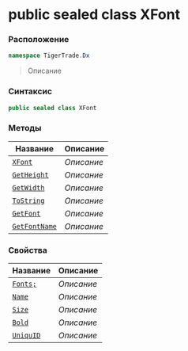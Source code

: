 
# public sealed class XFont
### Расположение
```csharp
namespace TigerTrade.Dx
```



> Описание

### Синтаксис
```csharp
public sealed class XFont
```


### Методы
| Название | Описание |
| --- | --- |
| [`XFont`](./XFont.cs/Методы/XFont.md) | *Описание* |
| [`GetHeight`](./XFont.cs/Методы/GetHeight.md) | *Описание* |
| [`GetWidth`](./XFont.cs/Методы/GetWidth.md) | *Описание* |
| [`ToString`](./XFont.cs/Методы/ToString.md) | *Описание* |
| [`GetFont`](./XFont.cs/Методы/GetFont.md) | *Описание* |
| [`GetFontName`](./XFont.cs/Методы/GetFontName.md) | *Описание* |

### Свойства
| Название | Описание |
| --- | --- |
| [`Fonts;`](./XFont.cs/Свойства/Fonts;.md) | *Описание* |
| [`Name`](./XFont.cs/Свойства/Name.md) | *Описание* |
| [`Size`](./XFont.cs/Свойства/Size.md) | *Описание* |
| [`Bold`](./XFont.cs/Свойства/Bold.md) | *Описание* |
| [`UniquID`](./XFont.cs/Свойства/UniquID.md) | *Описание* |



